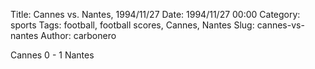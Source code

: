 Title: Cannes vs. Nantes, 1994/11/27
Date: 1994/11/27 00:00
Category: sports
Tags: football, football scores, Cannes, Nantes
Slug: cannes-vs-nantes
Author: carbonero


Cannes 0 - 1 Nantes
